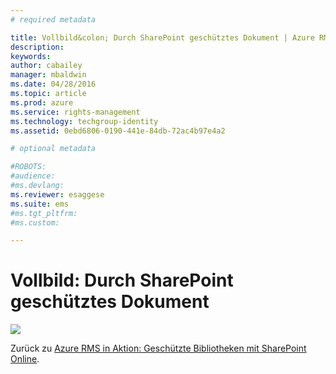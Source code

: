 ```yaml
---
# required metadata

title: Vollbild&colon; Durch SharePoint geschütztes Dokument | Azure RMS
description:
keywords:
author: cabailey
manager: mbaldwin
ms.date: 04/28/2016
ms.topic: article
ms.prod: azure
ms.service: rights-management
ms.technology: techgroup-identity
ms.assetid: 0ebd6806-0190-441e-84db-72ac4b97e4a2

# optional metadata

#ROBOTS:
#audience:
#ms.devlang:
ms.reviewer: esaggese
ms.suite: ems
#ms.tgt_pltfrm:
#ms.custom:

---
```


# Vollbild: Durch SharePoint geschütztes Dokument
![](./media/AzRMS_StoryboardSPO_3.png)

Zurück zu [Azure RMS in Aktion: Geschützte Bibliotheken mit SharePoint Online](http://technet.microsoft.com/library/jj585026.aspx).



<!--HONumber=Apr16_HO3-->


